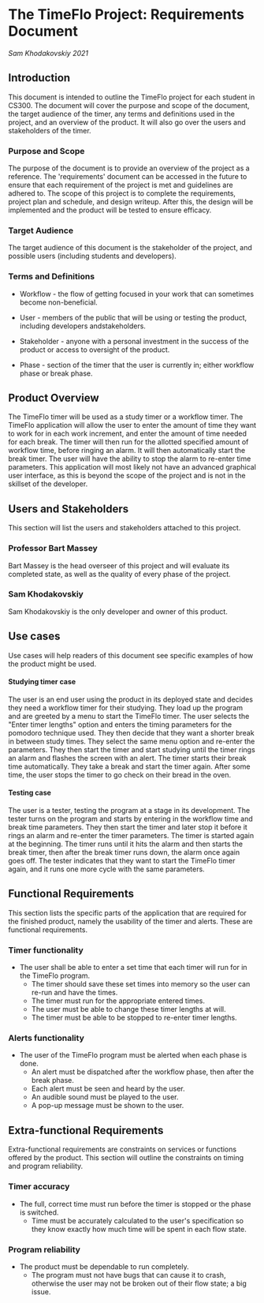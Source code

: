 # The TimeFlo Project: Requirements Document
*Sam Khodakovskiy 2021*


## Introduction

This document is intended to outline the TimeFlo project for each student in CS300. The document will cover 
the purpose and scope of the document, the target audience of the timer, any terms and definitions used in
the project, and an overview of the product. It will also go over the users and stakeholders of the timer.



### Purpose and Scope

The purpose of the document is to provide an overview of the project as a reference. The 'requirements'
document can be accessed in the future to ensure that each requirement of the project is met and 
guidelines are adhered to. The scope of this project is to complete the requirements, project plan 
and schedule, and design writeup. After this, the design will be implemented and the product
will be tested to ensure efficacy.



### Target Audience

The target audience of this document is the stakeholder of the project, and possible users (including 
students and developers).



### Terms and Definitions

* Workflow - the flow of getting focused in your work that can sometimes become non-beneficial. 

* User - members of the public that will be using or testing the 
product, including developers andstakeholders.

* Stakeholder - anyone with a personal investment in the success of the product or access
to oversight of the product.

* Phase - section of the timer that the user is currently in; either workflow phase or break phase.



## Product Overview

The TimeFlo timer will be used as a study timer or a workflow timer. The TimeFlo application will
allow the user to enter the amount of time they want to work for in each work increment, and enter
the amount of time needed for each break. The timer will then run for the allotted specified amount of
workflow time, before ringing an alarm. It will then automatically start the break timer. The user will
have the ability to stop the alarm to re-enter time parameters. This application will most likely not 
have an advanced graphical user interface, as this is beyond the scope of the project and is not in 
the skillset of the developer.



## Users and Stakeholders

This section will list the users and stakeholders attached to this project.



### Professor Bart Massey

Bart Massey is the head overseer of this project and will evaluate its completed state,
as well as the quality of every phase of the project.



### Sam Khodakovskiy

Sam Khodakovskiy is the only developer and owner of this product.



## Use cases

Use cases will help readers of this document see specific examples of how the product might be used.



#### Studying timer case

The user is an end user using the product in its deployed state and decides they need a workflow 
timer for their studying. They load up the program and are greeted by a menu to start the TimeFlo timer.
The user selects the "Enter timer lengths" option and enters the timing parameters for the 
pomodoro technique used. They then decide that they want a shorter break in between study times. 
They select the same menu option and re-enter the parameters. They then start the timer and start 
studying until the timer rings an alarm and flashes the screen with an alert. The timer starts 
their break time automatically. They take a break and start the timer again. After some time, the
user stops the timer to go check on their bread in the oven. 



#### Testing case

The user is a tester, testing the program at a stage in its development. The tester turns on the
program and starts by entering in the workflow time and break time parameters. They then start the 
timer and later stop it before it rings an alarm and re-enter the timer parameters. The timer 
is started again at the beginning. 
The timer runs until it hits the alarm and then starts the break timer, then after the break 
timer runs down, the alarm once again goes off. The tester indicates that they want to start the
TimeFlo timer again, and it runs one more cycle with the same parameters.



## Functional Requirements

This section lists the specific parts of the application that are required for the finished
product, namely the usability of the timer and alerts. These are functional requirements.



### Timer functionality

- The user shall be able to enter a set time that each timer will run for in the TimeFlo program.
	- The timer should save these set times into memory so the user can re-run and have the times.
	- The timer must run for the appropriate entered times.
	- The user must be able to change these timer lengths at will.
	- The timer must be able to be stopped to re-enter timer lengths.



### Alerts functionality

- The user of the TimeFlo program must be alerted when each phase is done.
	- An alert must be dispatched after the workflow phase, then after the break phase.
	- Each alert must be seen and heard by the user. 
	- An audible sound must be played to the user.
	- A pop-up message must be shown to the user.



## Extra-functional Requirements

Extra-functional requirements are constraints on services or functions offered by the product. 
This section will outline the constraints on timing and program reliability.



### Timer accuracy
	
- The full, correct time must run before the timer is stopped or the phase is switched.
	- Time must be accurately calculated to the user's specification so they know exactly how
	much time will be spent in each flow state.


### Program reliability

- The product must be dependable to run completely.
	- The program must not have bugs that can cause it to crash, otherwise the user
	may not be broken out of their flow state; a big issue.

